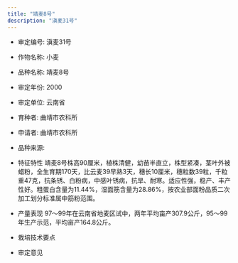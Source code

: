 ```yaml
---
title: "靖麦8号"
description: "滇麦31号"
---
```

* 审定编号:  滇麦31号

*  作物名称:  小麦

*  品种名称:  靖麦8号

*  审定年份:  2000

*  审定单位:  云南省

* 育种者:  曲靖市农科所

*  申请者:  曲靖市农科所

*  品种来源:  

*  特征特性
靖麦8号株高90厘米，植株清健，幼苗半直立，株型紧凑，茎叶外被蜡粉，全生育期170天，比云麦39早熟3天，穗长10厘米，穗粒数39粒，千粒重47克，抗条锈、白粉病，中感叶锈病，抗旱、耐寒。适应性强，稳产、丰产性好。粗蛋白含量为11.44%，湿面筋含量为28.86%，按农业部面粉品质二次加工划分标准属中筋粉范围。

*  产量表现
97～99年在云南省地麦区试中，两年平均亩产307.9公斤，95～99年生产示范，平均亩产164.8公斤。

*  栽培技术要点


*  审定意见

